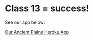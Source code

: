# Class 13 = success!

See our app below:

[Our Ancient Plains Heroku App](https://ancient-plains-67797.herokuapp.com/about)
